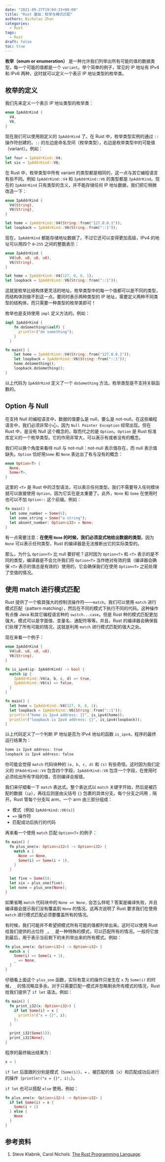 ```yaml
---
date: "2021-09-27T19:04:33+08:00"
title: "Rust 基础：枚举与模式匹配"
authors: Nicholas Zhan
categories:
  - Rust
tags:
  - Rust
draft: false
toc: true
---
```


**枚举（enum or enumeration）** 是一种允许我们列举出所有可能的值的数据类型，每一个可能的值都是一个 `variant`。举个简单的例子，常见的 IP 地址有 IPv4 和 IPv6 两种，这时就可以定义一个表示 IP 地址类型的枚举类。

## 枚举的定义

我们先来定义一个表示 IP 地址类型的枚举类：
```rust
enum IpAddrKind {
  V4,
  V6,
}
```

现在我们可以使用刚定义的 `IpAddrKind` 了。在 Rust 中，枚举类型实例的通过 `::` 操作符创建的，`::` 的左边是命名空间（枚举类型），右边是枚举类型中的可能值（variant）。例如：
```rust
let four = IpAddrKind::V4;
let six = IpAddrKind::V6;
```
在 Rust 中，枚举类型中所有 variant 的类型都是相同的，这一点与其它编程语言有些不同。例如 `IpAddrKind::V4` 和 `IpAddrKind::V6` 的类型都是 `IpAddrKind`。现在的 `IpAddrKind` 只有类型的含义，并不能存储任何 IP 地址数据，我们把它稍微改造一下：
```rust
enum IpAddrKind {
  V4(String),
  V6(String),
}

let home = IpAddrKind::V4(String::from("127.0.0.1"));
let loopback = IpAddrKind::V6(String::from("::1"));
```

现在，`IpAddrKind` 都能存储地址数据了。不过它还可以变得更加高级，IPv4 的地址可以用四个 `0~255` 之间的整数表示：
```rust
enum IpAddrKind {
  V4(u8, u8, u8, u8),
  V6(String),
}

let home = IpAddrKind::V4(127, 0, 0, 1);
let loopback = IpAddrKind::V6(String::from("::1"));
```

这就是枚举比结构体更灵活的地址。枚举类型中的每一个值都可以是不同的类型，而结构体则做不到这一点。要同时表示两种类型的 IP 地址，需要定义两种不同类型的结构体，而只需要一种类型的枚举类即可！

枚举也是支持使用 `impl` 定义方法的。例如：
```rust
impl IpAddrKind {
    fn doSomething(&self) {
      println!("do something");
    }
  }

fn main() {
    let home = IpAddrKind::V4(String::from("127.0.0.1"));
    let loopback = IpAddrKind::V6(String::from("::1"));
    home.doSomething();
    loopback.doSomething();
}
```

以上代码为 `IpAddrKind` 定义了一个 `doSomething` 方法。枚举类型是不支持关联函数的。

## Option 与 Null

在支持 Null 的编程语言中，数据的值要么是 null，要么是 not-null。在这些编程语言中，我们必须非常小心，因为 `Null Pointer Exception` 经常出现。但在 Rust 中，是没有 Null 这个概念的，取而代之的是 `Option`。`Option` 是 Rust 标准库定义的一个枚举类型。它的作用非常大，可以表示有或者没有的概念。

我们可以换个角度来看待 null 与 not-null：not-null 表示值存在，而 null 表示值缺失。`Option` 恰好用`Some` 和 `None` 表达出了有与没有的概念：
```rust
enum Option<T> {
  None,
  Some<T>,
}
```

这里的 `<T>` 是 Rust 中的泛型语法，可以表示任何类型。我们不需要导入任何模块就可以直接使用 `Option`，因为它实在是太重要了。此外，`None` 和 `Some` 在使用时也可以不加 `Option::` 这个前缀。例如：
```rust
fn main() {
  let some_number = Some(5);
  let some_string = Some("a string");
  let absent_number: Option<i32> = None;
}
```
有一点需要注意：**在使用 `None` 的时候，我们必须显式地给出数据的类型**。因为 `None` 可以表示任何类型，Rust 的编译器是无法推断出它的实际类型的。

那么，为什么 `Option<T>` 比 null 要好呢？这时因为 `Option<T>` 和 `<T>` 表示的是不同的类型，编译器是不会允许我们将 `Option<T>` 当作绝对有效的值（编译器会确保 `<T>` 表示的值总是有效的）使用的，它会确保我们在使用 `Option<T>` 之前处理了空值的情况。

## 使用 match 进行模式匹配

Rust 提供了一个极其强大的控制流操作符——`match`。我们可以使用 `match` 进行模式匹配（pattern matching），然后在不同的模式下执行不同的代码。这种操作有点像 Java 和其它编程语言种的 `switch...case`。但是 Rust 种的模式匹配更加强大，模式可以是字面值、变量名、通配符等等。并且，Rust 的编译器会确保我们处理了所有可能的情况，这就是利用 `match` 进行模式匹配的强大之处。

现在来看一个例子：
```rust
enum IpAddrKind {
  V4(u8, u8, u8, u8),
  V6(String),
}

fn is_ipv4(ip: IpAddrKind) -> bool {
  match ip {
    IpAddrKind::V4(a, b, c, d) => true,
    IpAddrKind::V6(s) => false,
  }
}

fn main() {
  let home = IpAddrKind::V4(127, 0, 0, 1);
  let loopback = IpAddrKind::V6(String::from("::1"));
  println!("home is Ipv4 address: {}", is_ipv4(home));
  println!("loopback is Ipv4 address: {}", is_ipv4(loopback));
}
```
以上代码定义了一个判断 IP 地址是否为 IPv4 地址的函数 `is_ipv4`。程序的最终运行结果为：
```powershell
home is Ipv4 address: true
loopback is Ipv4 address: false
```

你可能会觉得 `match` 代码块种的 `(a, b, c, d)` 和 `(s)` 有些奇怪。这时因为我们定义的 `IPAddrKind::V4` 包含四个字段，`IpAddrKind::V6` 包含一个字段，在使用时必须给出所有字段的值，否则编译会报错。

我们来仔细看一下 `match` 表达式。整个表达式以 `match` 关键字开始，然后是被匹配的数据（`ip`），再往后则是由尖括号 `{}` 包裹的具体分支。每个分支之间用 `,` 隔开。Rust 管每个分支叫 arm，一个 arm 由三部分组成：
* 模式（例如 `IpAddrKind::V6(s)`）
* `=>` 操作符
* 匹配成功后执行的代码

再来看一个使用 `match` 匹配 `Option<T>` 的例子：
```rust
fn main() {
  fn plus_one(x: Option<i32>) -> Option<i32> {
    match x {
      None => None,
      Some(i) => Some(i + 1),
    }
  }

  let five = Some(5);
  let six = plus_one(five);
  let none = plus_one(None);
}
```

如果省略 `match` 代码块中的 `None => None,` 会怎么样呢？答案是编译失败，并且编译器会提示我们没有覆盖到 `None` 的情况。这再次说明了 Rust 要求我们在使用 `match` 进行模式匹配必须要覆盖所有的情况。

有时候，我们可能并不希望把模式所有可能的值都列举出来。这时可以使用 Rust 给我们提供的占位符 `_`。`_` 是一种特殊的模式，可以匹配所有的情况。一般将它放到最后，用于表示当前剩下的未列举出来的所有模式。例如：
```rust
fn plus_one(x: Option<i32>) -> Option<i32> {
  match x {
    Some(i) => Some(i + 1),
    _ => None,
  }
}
```

仔细看上面这个 `plus_one` 函数，实际有意义的操作只发生在 `x` 为 `Some(i)` 的时候，`_` 的情况略显多余。对于只需要匹配一模式并忽略剩余所有模式的情况，Rust 给我们提供了 `if let` 语法。例如：
```rust
fn main() {
  fn print_i32(x: Option<i32>) {
    if let Some(i) = x {
      println!("x = {}", i);
    };
  }

  print_i32(Some(1));
  print_i32(None);
}
```
程序的最终输出结果为：
```powershell
x = 1
```
`if let` 后面跟的分别是模式（`Some(i)`）、`=` 、被匹配的值（`x`）和匹配成功后进行的操作（`println!("x = {}", i);`）。

`if let` 也可以搭配 `else` 使用，例如：
```rust
fn plus_one(x: Option<i32>) -> Option<i32> {
  if let Some(i) = x {
    Some(i + 1)
  } else {
    None
  }
}
```


## 参考资料

1. Steve Klabnik, Carol Nichols. [The Rust Programming Language](https://doc.rust-lang.org/stable/book/).
